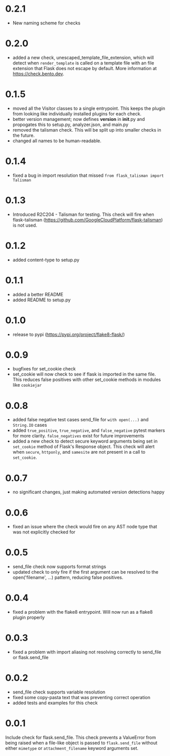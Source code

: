# 0.2.1

- New naming scheme for checks

# 0.2.0

- added a new check, unescaped_template_file_extension, which will detect when `render_template` is called on a template file with an file extension that Flask does not escape by default. More information at https://check.bento.dev.

# 0.1.5

- moved all the Visitor classes to a single entrypoint. This keeps the plugin from looking like individually installed plugins for each check.
- better version management; now defines **version** in **init**.py and propogates this to setup.py, analyzer.json, and main.py
- removed the talisman check. This will be split up into smaller checks in the future.
- changed all names to be human-readable.

# 0.1.4

- fixed a bug in import resolution that missed `from flask_talisman import Talisman`

# 0.1.3

- Introduced R2C204 - Talisman for testing. This check will fire when flask-talisman (https://github.com/GoogleCloudPlatform/flask-talisman) is not used.

# 0.1.2

- added content-type to setup.py

# 0.1.1

- added a better README
- added README to setup.py

# 0.1.0

- release to pypi (https://pypi.org/project/flake8-flask/)

# 0.0.9

- bugfixes for set_cookie check
- set_cookie will now check to see if flask is imported in the same file. This reduces false positives with other set_cookie methods in modules like `cookiejar`

# 0.0.8

- added false negative test cases send_file for `with open(...)` and `String.IO` cases
- added `true_positive`, `true_negative`, and `false_negative` pytest markers for more clarity. `false_negatives` exist for future improvements
- added a new check to detect secure keyword arguments being set in `set_cookie` method of Flask's Response object. This check will alert when `secure`, `httponly`, and `samesite` are not present in a call to `set_cookie`.

# 0.0.7

- no significant changes, just making automated version detections happy

# 0.0.6

- fixed an issue where the check would fire on any AST node type that was not explicitly checked for

# 0.0.5

- send_file check now supports format strings
- updated check to only fire if the first argument can be resolved to the open('filename', ...) pattern, reducing false positives.

# 0.0.4

- fixed a problem with the flake8 entrypoint. Will now run as a flake8 plugin properly

# 0.0.3

- fixed a problem with import aliasing not resolving correctly to send_file or flask.send_file

# 0.0.2

- send_file check supports variable resolution
- fixed some copy-pasta text that was preventing correct operation
- added tests and examples for this check

# 0.0.1

Include check for flask.send_file. This check prevents a ValueError from being raised when a file-like object is passed to `flask.send_file` without either `mimetype` or `attachment_filename` keyword arguments set.
